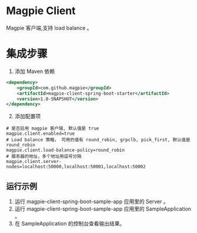 # Magpie Client

Magpie 客户端,支持 load balance 。


# 集成步骤

1. 添加 Maven 依赖
```xml
<dependency>
    <groupId>com.github.magpie</groupId>
    <artifactId>magpie-client-spring-boot-starter</artifactId>
    <version>1.0-SNAPSHOT</version>
</dependency>
```

2. 添加配置项
```properties
# 是否启用 magpie 客户端, 默认值是 true
magpie.client.enabled=true
# Load balance 策略， 可用的值有 round_robin, grpclb, pick_first, 默认值是 round_robin
magpie.client.load-balance-policy=round_robin
# 服务器的地址，多个地址用逗号分隔
magpie.client.server-nodes=localhost:50000,localhost:50001,localhost:50002
```

## 运行示例

1. 运行 magpie-client-spring-boot-sample-app 应用里的 Server 。
2. 运行 magpie-client-spring-boot-sample-app 应用里的 SampleApplication 。
3. 在 SampleApplication 的控制台查看输出结果。
